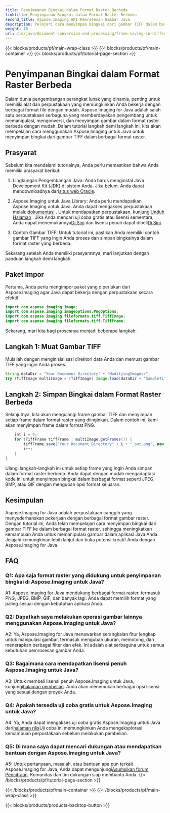 ```yaml
---
title: Penyimpanan Bingkai dalam Format Raster Berbeda
linktitle: Penyimpanan Bingkai dalam Format Raster Berbeda
second_title: Aspose.Imaging API Pemrosesan Gambar Java
description: Pelajari cara menyimpan bingkai dari gambar TIFF dalam berbagai format raster menggunakan Aspose.Imaging untuk Java. Tingkatkan manipulasi gambar di aplikasi Java Anda.
weight: 18
url: /id/java/document-conversion-and-processing/frame-saving-in-different-raster-formats/
---
```


{{< blocks/products/pf/main-wrap-class >}}
{{< blocks/products/pf/main-container >}}
{{< blocks/products/pf/tutorial-page-section >}}

# Penyimpanan Bingkai dalam Format Raster Berbeda

Dalam dunia pengembangan perangkat lunak yang dinamis, penting untuk memiliki alat dan perpustakaan yang memungkinkan Anda bekerja dengan berbagai format file dengan mudah. Aspose.Imaging for Java adalah salah satu perpustakaan serbaguna yang memberdayakan pengembang untuk memanipulasi, mengonversi, dan menyimpan gambar dalam format raster berbeda dengan mudah. Dalam tutorial langkah demi langkah ini, kita akan mempelajari cara menggunakan Aspose.Imaging untuk Java untuk menyimpan bingkai dari gambar TIFF dalam berbagai format raster.

## Prasyarat

Sebelum kita mendalami tutorialnya, Anda perlu memastikan bahwa Anda memiliki prasyarat berikut:

1.  Lingkungan Pengembangan Java: Anda harus menginstal Java Development Kit (JDK) di sistem Anda. Jika belum, Anda dapat mendownloadnya dari[situs web Oracle](https://www.oracle.com/java/technologies/javase-downloads).

2.  Aspose.Imaging untuk Java Library: Anda perlu mendapatkan Aspose.Imaging untuk Java. Anda dapat mengakses perpustakaan melalui[dokumentasi](https://reference.aspose.com/imaging/java/) . Untuk mendapatkan perpustakaan, kunjungi[Unduh Halaman](https://releases.aspose.com/imaging/java/) . Jika Anda mencari uji coba gratis atau lisensi sementara, Anda dapat menemukannya[Di Sini](https://releases.aspose.com/) dan lisensi penuh dapat dibeli[Di Sini](https://purchase.aspose.com/buy).

3. Contoh Gambar TIFF: Untuk tutorial ini, pastikan Anda memiliki contoh gambar TIFF yang ingin Anda proses dan simpan bingkainya dalam format raster yang berbeda.

Sekarang setelah Anda memiliki prasyaratnya, mari lanjutkan dengan panduan langkah demi langkah.

## Paket Impor

Pertama, Anda perlu mengimpor paket yang diperlukan dari Aspose.Imaging agar Java dapat bekerja dengan perpustakaan secara efektif.

```java
import com.aspose.imaging.Image;
import com.aspose.imaging.imageoptions.PngOptions;
import com.aspose.imaging.fileformats.tiff.TiffImage;
import com.aspose.imaging.fileformats.tiff.TiffFrame;
```

Sekarang, mari kita bagi prosesnya menjadi beberapa langkah:

## Langkah 1: Muat Gambar TIFF

Mulailah dengan menginisialisasi direktori data Anda dan memuat gambar TIFF yang ingin Anda proses.

```java
String dataDir = "Your Document Directory" + "ModifyingImages/";
try (TiffImage multiImage = (TiffImage) Image.load(dataDir + "SampleTiff1.tiff")) {
```

## Langkah 2: Simpan Bingkai dalam Format Raster Berbeda

Selanjutnya, kita akan mengulangi frame gambar TIFF dan menyimpan setiap frame dalam format raster yang diinginkan. Dalam contoh ini, kami akan menyimpan frame dalam format PNG.

```java
    int i = 0;
    for (TiffFrame tiffFrame : multiImage.getFrames()) {
        tiffFrame.save("Your Document Directory" + i + "_out.png", new PngOptions());
        i++;
    }
}
```

Ulangi langkah-langkah ini untuk setiap frame yang ingin Anda simpan dalam format raster berbeda. Anda dapat dengan mudah mengadaptasi kode ini untuk menyimpan bingkai dalam berbagai format seperti JPEG, BMP, atau GIF dengan mengubah opsi format keluaran.

## Kesimpulan

Aspose.Imaging for Java adalah perpustakaan canggih yang menyederhanakan pekerjaan dengan berbagai format gambar raster. Dengan tutorial ini, Anda telah mempelajari cara menyimpan bingkai dari gambar TIFF ke dalam berbagai format raster, sehingga meningkatkan kemampuan Anda untuk memanipulasi gambar dalam aplikasi Java Anda. Jelajahi kemungkinan lebih lanjut dan buka potensi kreatif Anda dengan Aspose.Imaging for Java.

## FAQ

### Q1: Apa saja format raster yang didukung untuk penyimpanan bingkai di Aspose.Imaging untuk Java?

A1: Aspose.Imaging for Java mendukung berbagai format raster, termasuk PNG, JPEG, BMP, GIF, dan banyak lagi. Anda dapat memilih format yang paling sesuai dengan kebutuhan aplikasi Anda.

### Q2: Dapatkah saya melakukan operasi gambar lainnya menggunakan Aspose.Imaging untuk Java?

A2: Ya, Aspose.Imaging for Java menawarkan serangkaian fitur lengkap untuk manipulasi gambar, termasuk mengubah ukuran, memotong, dan menerapkan berbagai filter dan efek. Ini adalah alat serbaguna untuk semua kebutuhan pemrosesan gambar Anda.

### Q3: Bagaimana cara mendapatkan lisensi penuh Aspose.Imaging untuk Java?

 A3: Untuk membeli lisensi penuh Aspose.Imaging untuk Java, kunjungi[halaman pembelian](https://purchase.aspose.com/buy). Anda akan menemukan berbagai opsi lisensi yang sesuai dengan proyek Anda.

### Q4: Apakah tersedia uji coba gratis untuk Aspose.Imaging untuk Java?

 A4: Ya, Anda dapat mengakses uji coba gratis Aspose.Imaging untuk Java dari[halaman rilis](https://releases.aspose.com/)Uji coba ini memungkinkan Anda mengeksplorasi kemampuan perpustakaan sebelum melakukan pembelian.

### Q5: Di mana saya dapat mencari dukungan atau mendapatkan bantuan dengan Aspose.Imaging untuk Java?

 A5: Untuk pertanyaan, masalah, atau bantuan apa pun terkait Aspose.Imaging for Java, Anda dapat mengunjungi[Asumsikan forum Pencitraan](https://forum.aspose.com/). Komunitas dan tim dukungan siap membantu Anda.
{{< /blocks/products/pf/tutorial-page-section >}}

{{< /blocks/products/pf/main-container >}}
{{< /blocks/products/pf/main-wrap-class >}}

{{< blocks/products/products-backtop-button >}}

